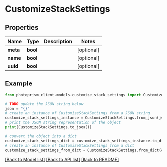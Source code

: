 # CustomizeStackSettings


## Properties

Name | Type | Description | Notes
------------ | ------------- | ------------- | -------------
**meta** | **bool** |  | [optional]
**name** | **bool** |  | [optional]
**uuid** | **bool** |  | [optional]

## Example

```python
from photoprism_client.models.customize_stack_settings import CustomizeStackSettings

# TODO update the JSON string below
json = "{}"
# create an instance of CustomizeStackSettings from a JSON string
customize_stack_settings_instance = CustomizeStackSettings.from_json(json)
# print the JSON string representation of the object
print(CustomizeStackSettings.to_json())

# convert the object into a dict
customize_stack_settings_dict = customize_stack_settings_instance.to_dict()
# create an instance of CustomizeStackSettings from a dict
customize_stack_settings_from_dict = CustomizeStackSettings.from_dict(customize_stack_settings_dict)
```
[[Back to Model list]](../README.md#documentation-for-models) [[Back to API list]](../README.md#documentation-for-api-endpoints) [[Back to README]](../README.md)



